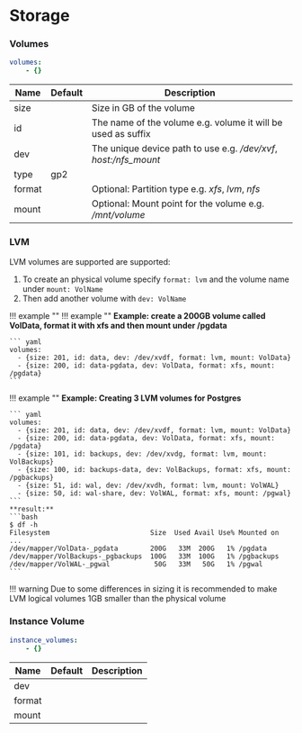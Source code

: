 # Storage

### Volumes

```yaml
volumes:
    - {}
```

| Name   | Default | Description                                                  |
| ------ | ------- | ------------------------------------------------------------ |
| size   |         | Size in GB of the volume                                     |
| id     |         | The name of the volume e.g. volume it will be used as suffix |
| dev    |         | The unique device path to use e.g. */dev/xvf*, *host:/nfs_mount* |
| type   | gp2     |                                                              |
| format |         | Optional: Partition type e.g. *xfs*, *lvm*, *nfs*                  |
| mount  |         | Optional: Mount point for the volume e.g. */mnt/volume*        |


### LVM

LVM volumes are supported are supported:

1. To create an physical volume specify `format: lvm` and the volume name under `mount: VolName `
2. Then add another volume with `dev: VolName`

!!! example ""
    !!! example ""
    **Example: create a 200GB volume called VolData, format it with xfs and then mount under /pgdata**

    ``` yaml
    volumes:
      - {size: 201, id: data, dev: /dev/xvdf, format: lvm, mount: VolData}
      - {size: 200, id: data-pgdata, dev: VolData, format: xfs, mount: /pgdata}
    ```

!!! example ""
    **Example: Creating 3 LVM volumes for Postgres**

    ``` yaml
    volumes:
      - {size: 201, id: data, dev: /dev/xvdf, format: lvm, mount: VolData}
      - {size: 200, id: data-pgdata, dev: VolData, format: xfs, mount: /pgdata}
      - {size: 101, id: backups, dev: /dev/xvdg, format: lvm, mount: VolBackups}
      - {size: 100, id: backups-data, dev: VolBackups, format: xfs, mount: /pgbackups}
      - {size: 51, id: wal, dev: /dev/xvdh, format: lvm, mount: VolWAL}
      - {size: 50, id: wal-share, dev: VolWAL, format: xfs, mount: /pgwal}
    ```
    **result:**
    ```bash
    $ df -h
    Filesystem                         Size  Used Avail Use% Mounted on
    ...
    /dev/mapper/VolData-_pgdata        200G   33M  200G   1% /pgdata
    /dev/mapper/VolBackups-_pgbackups  100G   33M  100G   1% /pgbackups
    /dev/mapper/VolWAL-_pgwal           50G   33M   50G   1% /pgwal
    ```

!!! warning
    Due to some differences in sizing it is recommended to make LVM logical volumes 1GB smaller than the physical volume
### Instance Volume

```yaml
instance_volumes:
    - {}
```

| Name   | Default | Description |
| ------ | ------- | ----------- |
| dev    |         |             |
| format |         |             |
| mount  |         |             |